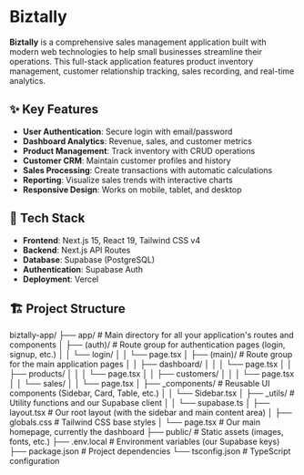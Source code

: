 # Biztally


**Biztally** is a comprehensive sales management application built with modern web technologies to help small businesses streamline their operations. This full-stack application features product inventory management, customer relationship tracking, sales recording, and real-time analytics.

## ✨ Key Features

- **User Authentication**: Secure login with email/password
- **Dashboard Analytics**: Revenue, sales, and customer metrics
- **Product Management**: Track inventory with CRUD operations
- **Customer CRM**: Maintain customer profiles and history
- **Sales Processing**: Create transactions with automatic calculations
- **Reporting**: Visualize sales trends with interactive charts
- **Responsive Design**: Works on mobile, tablet, and desktop

## 🚀 Tech Stack

- **Frontend**: Next.js 15, React 19, Tailwind CSS v4
- **Backend**: Next.js API Routes
- **Database**: Supabase (PostgreSQL)
- **Authentication**: Supabase Auth
- **Deployment**: Vercel

## 🏗️ Project Structure
biztally-app/
├── app/                  # Main directory for all your application's routes and components
│   ├── (auth)/             # Route group for authentication pages (login, signup, etc.)
│   │   └── login/
│   │       └── page.tsx
│   ├── (main)/             # Route group for the main application pages
│   │   ├── dashboard/
│   │   │   └── page.tsx
│   │   ├── products/
│   │   │   └── page.tsx
│   │   ├── customers/
│   │   │   └── page.tsx
│   │   └── sales/
│   │       └── page.tsx
│   ├── _components/        # Reusable UI components (Sidebar, Card, Table, etc.)
│   │   └── Sidebar.tsx
│   ├── _utils/             # Utility functions and our Supabase client
│   │   └── supabase.ts
│   ├── layout.tsx          # Our root layout (with the sidebar and main content area)
│   ├── globals.css         # Tailwind CSS base styles
│   └── page.tsx            # Our main homepage, currently the dashboard
├── public/               # Static assets (images, fonts, etc.)
├── .env.local            # Environment variables (our Supabase keys)
├── package.json          # Project dependencies
└── tsconfig.json         # TypeScript configuration